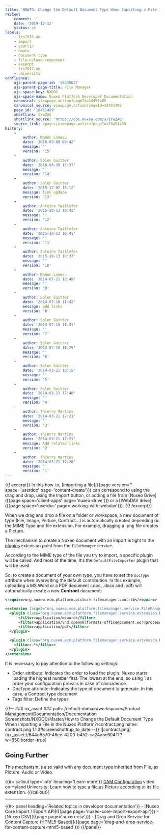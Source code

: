 ```yaml
---
title: 'HOWTO: Change the Default Document Type When Importing a File in the Nuxeo Platform?'
review:
    comment: ''
    date: '2019-12-12'
    status: ok
labels:
    - lts2016-ok
    - import
    - gcarlin
    - howto
    - document-type
    - file-upload-component
    - excerpt
    - lts2017-ok
    - university
confluence:
    ajs-parent-page-id: '19235627'
    ajs-parent-page-title: File Manager
    ajs-space-key: NXDOC
    ajs-space-name: Nuxeo Platform Developer Documentation
    canonical: viewpage.action?pageId=18451489
    canonical_source: viewpage.action?pageId=18451489
    page_id: '18451489'
    shortlink: IYwZAQ
    shortlink_source: 'https://doc.nuxeo.com/x/IYwZAQ'
    source_link: /pages/viewpage.action?pageId=18451489
history:
    -
        author: Manon Lumeau
        date: '2016-09-08 09:42'
        message: ''
        version: '15'
    -
        author: Solen Guitter
        date: '2016-08-30 15:37'
        message: ''
        version: '14'
    -
        author: Solen Guitter
        date: '2015-12-07 15:12'
        message: link update
        version: '13'
    -
        author: Antoine Taillefer
        date: '2015-10-13 10:42'
        message: ''
        version: '12'
    -
        author: Antoine Taillefer
        date: '2015-10-13 10:41'
        message: ''
        version: '11'
    -
        author: Antoine Taillefer
        date: '2015-10-13 10:37'
        message: ''
        version: '10'
    -
        author: Manon Lumeau
        date: '2014-07-21 10:48'
        message: ''
        version: '9'
    -
        author: Solen Guitter
        date: '2014-07-18 11:42'
        message: add links
        version: '8'
    -
        author: Solen Guitter
        date: '2014-07-18 11:41'
        message: ''
        version: '7'
    -
        author: Solen Guitter
        date: '2014-07-18 11:29'
        message: ''
        version: '6'
    -
        author: Solen Guitter
        date: '2014-03-21 18:15'
        message: ''
        version: '5'
    -
        author: Solen Guitter
        date: '2014-03-21 17:40'
        message: ''
        version: '4'
    -
        author: Thierry Martins
        date: '2014-03-21 17:21'
        message: ''
        version: '3'
    -
        author: Thierry Martins
        date: '2014-03-21 17:21'
        message: Add related links
        version: '2'
    -
        author: Thierry Martins
        date: '2014-03-21 17:20'
        message: ''
        version: '1'
---
```


{{! excerpt}}
In this how-to, [importing a file]({{page version='' space='userdoc' page='content-create'}}) can correspond to using the drag and drop, using the Import button, or adding a file from [Nuxeo Drive]({{page space='client-apps' page='nuxeo-drive'}}) or a [WebDAV drive]({{page space='userdoc' page='working-with-webdav'}}).
{{! /excerpt}}

When we drag and drop a file on a folder or workspace, a new document of type (File, Image, Picture, Contract...) is automatically created depending on the MIME Type and file extension. For example, dragging a .png file creates a Picture.

The mechanism to create a Nuxeo document with an import is tight to the [plugins](http://explorer.nuxeo.org/nuxeo/site/distribution/10.10/viewExtensionPoint/org.nuxeo.ecm.platform.filemanager.service.FileManagerService--plugins) extension point from the `FileManager` service.

According to the MIME type of the file you try to import, a specific plugin will be called. And most of the time, it's the `DefaultFileImporter` plugin that will be used.

So, to create a document of your own type, you have to set the `docType` attribute when overwriting the default contribution. In this example, uploading a MS Word or a PDF document (.doc, .docx and .pdf) will automatically create a new **Contract** document:

```xml
<require>org.nuxeo.ecm.platform.picture.filemanager.contrib</require>

<extension target="org.nuxeo.ecm.platform.filemanager.service.FileManagerService" point="plugins">
  <plugin class="org.nuxeo.ecm.platform.filemanager.service.extension.DefaultFileImporter" name="ContractImporter" order="1" docType="Contract">
      <filter>application/msword</filter>
      <filter>application/vnd.openxmlformats-officedocument.wordprocessingml.document</filter>
      <filter>application/pdf</filter>
  </plugin>

  <plugin class="org.nuxeo.ecm.platform.filemanager.service.extension.DefaultFileImporter" name="DefaultFileImporter" order="100">
    <filter>.*</filter>
  </plugin>
</extension>
```

It is necessary to pay attention to the following settings:

- Order attribute: Indicates the order to load the plugin. Nuxeo starts loading the highest number first. The lowest at the end, so using 1 as order your configuration prevails in case of coincidence.
- DocType attribute: Indicates the type of document to generate. In this case, a Contract type document
- Tags filter: Define the types

{{!--     ### nx_asset ###
    path: /default-domain/workspaces/Product Management/Documentation/Documentation Screenshots/NXDOC/Master/How to Change the Default Document Type When Importing a File in the Nuxeo Platform?/contract.png
    name: contract.png
    1.1.3#screenshot#up_to_date
--}}
![contract.png](nx_asset://644d8570-48ee-4200-b452-ca24a5e604f1 ?w=650,border=true)

## Going Further

This mechanism is also valid with any document type inherited from File, as Picture, Audio or Video.

{{#> callout type='info' heading='Learn more'}}
[DAM Configuration](https://university.hyland.com/courses/e4031) video on Hyland University: Learn how to type a file as Picture according to its file extension.
{{/callout}}

* * *

<div class="row" data-equalizer data-equalize-on="medium">
<div class="column medium-6">
{{#> panel heading='Related topics in developer documentation'}}
- [Nuxeo Core Import / Export API]({{page page='nuxeo-core-import-export-api'}})
- [Nuxeo CSV]({{page page='nuxeo-csv'}})
- [Drag and Drop Service for Content Capture (HTML5-Based)]({{page page='drag-and-drop-service-for-content-capture-html5-based'}})
{{/panel}}
</div>
<div class="column medium-6">
&nbsp;
</div>
</div>
